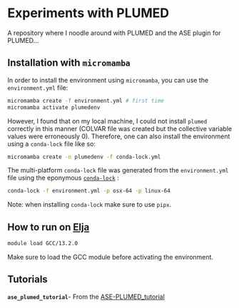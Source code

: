 # Experiments with PLUMED 

A repository where I noodle around with PLUMED and the ASE plugin for PLUMED...

## Installation with `micromamba`

In order to install the environment using `micromamba`, you can use the `environment.yml` file: 

```bash
micromamba create -f environment.yml # first time
micromamba activate plumedenv
```
However, I found that on my local machine, I could not install `plumed` correctly in this manner (COLVAR file was created but the collective variable values were erroneously 0). Therefore, one can also install the environment using a `conda-lock` file like so:

```bash
micromamba create -n plumedenv -f conda-lock.yml
```

The multi-platform `conda-lock` file was generated from the `environment.yml` file using the eponymous [`conda-lock`](https://github.com/conda/conda-lock) :

```bash
conda-lock -f environment.yml -p osx-64 -p linux-64
```
Note: when installing `conda-lock` make sure to use `pipx`. 

## How to run on [Elja](https://irhpcwiki.hi.is/docs/intro/)

```bash
module load GCC/13.2.0
```
Make sure to load the GCC module before activating the environment. 

## Tutorials 

**`ase_plumed_tutorial`**- From the [ASE-PLUMED_tutorial](https://github.com/Sucerquia/ASE-PLUMED_tutorial) 